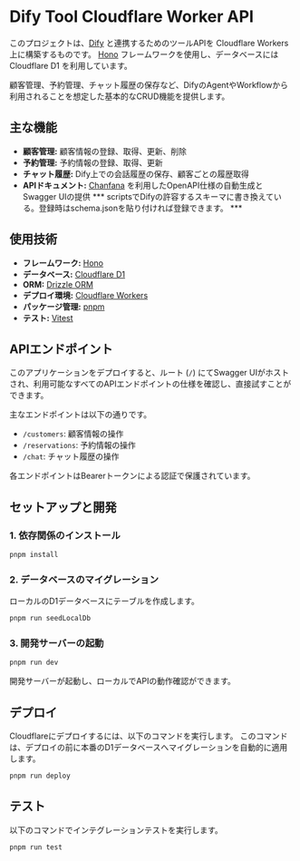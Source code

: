 # Dify Tool Cloudflare Worker API

このプロジェクトは、[Dify](https://dify.ai/) と連携するためのツールAPIを Cloudflare Workers 上に構築するものです。
[Hono](https://hono.dev/) フレームワークを使用し、データベースには Cloudflare D1 を利用しています。

顧客管理、予約管理、チャット履歴の保存など、DifyのAgentやWorkflowから利用されることを想定した基本的なCRUD機能を提供します。

## 主な機能

*   **顧客管理:** 顧客情報の登録、取得、更新、削除
*   **予約管理:** 予約情報の登録、取得、更新
*   **チャット履歴:** Dify上での会話履歴の保存、顧客ごとの履歴取得
*   **APIドキュメント:** [Chanfana](https://github.com/drizzle-team/chanfana) を利用したOpenAPI仕様の自動生成とSwagger UIの提供 
*** scriptsでDifyの許容するスキーマに書き換えている。登録時はschema.jsonを貼り付ければ登録できます。 ***

## 使用技術

*   **フレームワーク:** [Hono](https://hono.dev/)
*   **データベース:** [Cloudflare D1](https://developers.cloudflare.com/d1/)
*   **ORM:** [Drizzle ORM](https://orm.drizzle.team/)
*   **デプロイ環境:** [Cloudflare Workers](https://workers.cloudflare.com/)
*   **パッケージ管理:** [pnpm](https://pnpm.io/)
*   **テスト:** [Vitest](https://vitest.dev/)

## APIエンドポイント

このアプリケーションをデプロイすると、ルート (`/`) にてSwagger UIがホストされ、利用可能なすべてのAPIエンドポイントの仕様を確認し、直接試すことができます。

主なエンドポイントは以下の通りです。

*   `/customers`: 顧客情報の操作
*   `/reservations`: 予約情報の操作
*   `/chat`: チャット履歴の操作

各エンドポイントはBearerトークンによる認証で保護されています。

## セットアップと開発

### 1. 依存関係のインストール

```bash
pnpm install
```

### 2. データベースのマイグレーション

ローカルのD1データベースにテーブルを作成します。

```bash
pnpm run seedLocalDb
```

### 3. 開発サーバーの起動

```bash
pnpm run dev
```

開発サーバーが起動し、ローカルでAPIの動作確認ができます。

## デプロイ

Cloudflareにデプロイするには、以下のコマンドを実行します。
このコマンドは、デプロイの前に本番のD1データベースへマイグレーションを自動的に適用します。

```bash
pnpm run deploy
```

## テスト

以下のコマンドでインテグレーションテストを実行します。

```bash
pnpm run test
```